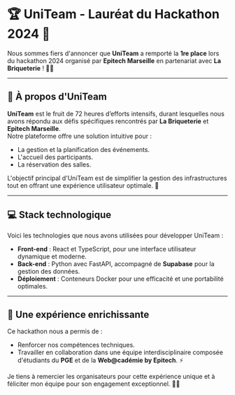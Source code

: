 # 🏆 UniTeam - Lauréat du Hackathon 2024 🚀

Nous sommes fiers d'annoncer que **UniTeam** a remporté la **1re place** lors du hackathon 2024 organisé par **Epitech Marseille** en partenariat avec **La Briqueterie** ! 🎉🥇  

---

## 🌟 À propos d'UniTeam

**UniTeam** est le fruit de 72 heures d’efforts intensifs, durant lesquelles nous avons répondu aux défis spécifiques rencontrés par **La Briqueterie** et **Epitech Marseille**.  
Notre plateforme offre une solution intuitive pour :
- La gestion et la planification des événements.
- L'accueil des participants.
- La réservation des salles.  

L'objectif principal d'UniTeam est de simplifier la gestion des infrastructures tout en offrant une expérience utilisateur optimale. 💼

---

## 💻 Stack technologique

Voici les technologies que nous avons utilisées pour développer UniTeam :  
- **Front-end** : React et TypeScript, pour une interface utilisateur dynamique et moderne.  
- **Back-end** : Python avec FastAPI, accompagné de **Supabase** pour la gestion des données.  
- **Déploiement** : Conteneurs Docker pour une efficacité et une portabilité optimales.

---

## 🏅 Une expérience enrichissante

Ce hackathon nous a permis de :
- Renforcer nos compétences techniques.
- Travailler en collaboration dans une équipe interdisciplinaire composée d'étudiants du **PGE** et de la **Web@cadémie by Epitech**. ⚡️  

Je tiens à remercier les organisateurs pour cette expérience unique et à féliciter mon équipe pour son engagement exceptionnel. 👏🏻  

